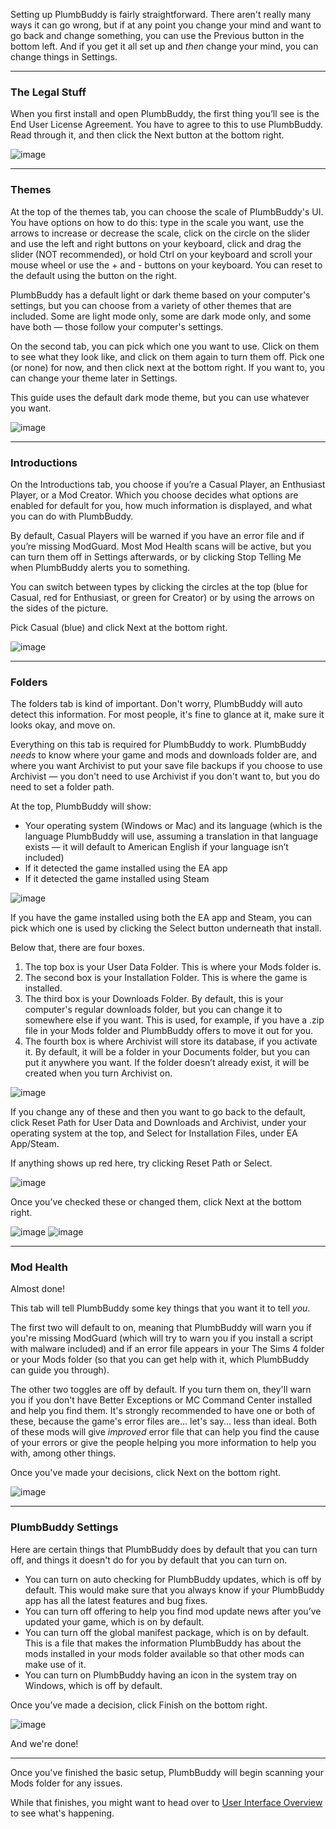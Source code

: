 Setting up PlumbBuddy is fairly straightforward. There aren't really many ways it can go wrong, but if at any point you change your mind and want to go back and change something, you can use the Previous button in the bottom left. And if you get it all set up and *then* change your mind, you can change things in Settings.

---

### The Legal Stuff

When you first install and open PlumbBuddy, the first thing you’ll see is the End User License Agreement. You have to agree to this to use PlumbBuddy. Read through it, and then click the Next button at the bottom right.

![image](/img/PB-EULA.png "An image of the top of the End User License Agreement, with the other tabs visible as a line of circles along the top")

---

### Themes

At the top of the themes tab, you can choose the scale of PlumbBuddy's UI. You have options on how to do this: type in the scale you want, use the arrows to increase or decrease the scale, click on the circle on the slider and use the left and right buttons on your keyboard, click and drag the slider (NOT recommended), or hold Ctrl on your keyboard and scroll your mouse wheel or use the + and - buttons on your keyboard. You can reset to the default using the button on the right.

PlumbBuddy has a default light or dark theme based on your computer's settings, but you can choose from a variety of other themes that are included. Some are light mode only, some are dark mode only, and some have both — those follow your computer's settings.

On the second tab, you can pick which one you want to use. Click on them to see what they look like, and click on them again to turn them off. Pick one (or none) for now, and then click next at the bottom right. If you want to, you can change your theme later in Settings.

This guide uses the default dark mode theme, but you can use whatever you want.

![image](/img/PB-theme-choice.png "An image with a slider at the top, with the number 75 above it, and some of the theme choices available in PlumbBuddy below")

---

### Introductions

On the Introductions tab, you choose if you’re a Casual Player, an Enthusiast Player, or a Mod Creator. Which you choose decides what options are enabled for default for you, how much information is displayed, and what you can do with PlumbBuddy.

By default, Casual Players will be warned if you have an error file and if you’re missing ModGuard. Most Mod Health scans will be active, but you can turn them off in Settings afterwards, or by clicking Stop Telling Me when PlumbBuddy alerts you to something.

You can switch between types by clicking the circles at the top (blue for Casual, red for Enthusiast, or green for Creator) or by using the arrows on the sides of the picture.

Pick Casual (blue) and click Next at the bottom right.

![image](/img/PB-Casual-Bob.png "An image of the Introductions tab in PlumbBuddy. At the top are instructions to use the circles or arrows to choose. Below is an image of Bob Pancakes playing a video game, with a description of a casual player in front: 'I got PlumbBuddy because I want to play The Sims 4 with mods, but without any hassles. Don't bother me with a bunch of technical mumbo-jumbo. Just keep an eye on my mods, let me know when there's a problem, and give me an easy-to-follow way to fix it.'")

---

### Folders

The folders tab is kind of important. Don't worry, PlumbBuddy will auto detect this information. For most people, it's fine to glance at it, make sure it looks okay, and move on.

Everything on this tab is required for PlumbBuddy to work. PlumbBuddy *needs* to know where your game and mods and downloads folder are, and where you want Archivist to put your save file backups if you choose to use Archivist — you don't need to use Archivist if you don't want to, but you do need to set a folder path.

At the top, PlumbBuddy will show:

* Your operating system (Windows or Mac) and its language (which is the language PlumbBuddy will use, assuming a translation in that language exists — it will default to American English if your language isn’t included) 
* If it detected the game installed using the EA app
* If it detected the game installed using Steam

![image](/img/PB-folders-OS.png "An image showing that the user is using Windows and English (Canade), with a Reset Paths button below, and the EA App, with a Select button below, and a Steam symbol to the right with no button below")

If you have the game installed using both the EA app and Steam, you can pick which one is used by clicking the Select button underneath that install.

Below that, there are four boxes.

1. The top box is your User Data Folder. This is where your Mods folder is.
2. The second box is your Installation Folder. This is where the game is installed.
3. The third box is your Downloads Folder. By default, this is your computer's regular downloads folder, but you can change it to somewhere else if you want. This is used, for example, if you have a .zip file in your Mods folder and PlumbBuddy offers to move it out for you.
4. The fourth box is where Archivist will store its database, if you activate it. By default, it will be a folder in your Documents folder, but you can put it anywhere you want. If the folder doesn’t already exist, it will be created when you turn Archivist on.

![image](/img/PB-folders-files.png "An image of the folders as described above, with a Browse button to the right end of each box")

If you change any of these and then you want to go back to the default, click Reset Path for User Data and Downloads and Archivist, under your operating system at the top, and Select for Installation Files, under EA App/Steam.

If anything shows up red here, try clicking Reset Path or Select.

![image](/img/PB-folders-error.png "An image of an invalid Download Folder path, with 'Bruh... there's not even a folder there' in red at the bottom")

Once you’ve checked these or changed them, click Next at the bottom right.

![image](/img/PB-folder-mac.png "An image of a Mac user's folder settings")
![image](/img/PB-folder-windows.png "An image of a Windows user's folder settings")

---

### Mod Health

Almost done!

This tab will tell PlumbBuddy some key things that you want it to tell *you*.

The first two will default to on, meaning that PlumbBuddy will warn you if you're missing ModGuard (which will try to warn you if you install a script with malware included) and if an error file appears in your The Sims 4 folder or your Mods folder (so that you can get help with it, which PlumbBuddy can guide you through).

The other two toggles are off by default. If you turn them on, they'll warn you if you don't have Better Exceptions or MC Command Center installed and help you find them. It's strongly recommended to have one or both of these, because the game's error files are... let's say... less than ideal. Both of these mods will give *improved* error file that can help you find the cause of your errors or give the people helping you more information to help you with, among other things.

Once you've made your decisions, click Next on the bottom right.

![image](/img/PB-Setup-ModHealth.png "An image of the Mod Health settings as described above: ModGuard (with a Twisted Mexi icon to the left) and the error setting (with a discord icon to the left) toggled on, then a heading Error Logging Option, with toggles for Mc Command Center and Better Exceptions toggled off, and a brief explanation of some of the benefits and drawbacks of each")

---

### PlumbBuddy Settings

Here are certain things that PlumbBuddy does by default that you can turn off, and things it doesn't do for you by default that you can turn on.

* You can turn on auto checking for PlumbBuddy updates, which is off by default. This would make sure that you always know if your PlumbBuddy app has all the latest features and bug fixes.
* You can turn off offering to help you find mod update news after you’ve updated your game, which is on by default.
* You can turn off the global manifest package, which is on by default. This is a file that makes the information PlumbBuddy has about the mods installed in your mods folder available so that other mods can make use of it.
* You can turn on PlumbBuddy having an icon in the system tray on Windows, which is off by default.

Once you’ve made a decision, click Finish on the bottom right.

![image](/img/PB-PB%20settings.png "An image of the PlumbBuddy app settings, with 'Automatically check for updates' toggled off, 'Offer to find mod update news when the game is patched' and 'Generate global manifest package' toddled on, and 'Show an icon in the system tray' toggled off")

And we're done!

---

Once you've finished the basic setup, PlumbBuddy will begin scanning your Mods folder for any issues. 

While that finishes, you might want to head over to [User Interface Overview](https://plumbbuddy.app/text-guides/casual-ui) to see what's happening.